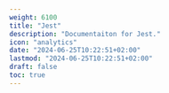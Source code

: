 ```yaml
---
weight: 6100
title: "Jest"
description: "Documentaiton for Jest."
icon: "analytics"
date: "2024-06-25T10:22:51+02:00"
lastmod: "2024-06-25T10:22:51+02:00"
draft: false
toc: true
---
```

